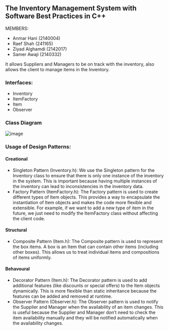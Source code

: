 ## The Inventory Management System with Software Best Practices in C++

MEMBERS:
- Anmar Hani (2140004)
- Raef Shah (241165)
- Ziyad Alghamdi (2142017) 
- Samer Awaji (2140332)

It allows Suppliers and Managers to be on track with the inventory, also allows the client to manage items in the Inventory.

### Interfaces:
- Inventory
- ItemFactory
- Item
- Observer

### Class Diagram
![image](https://github.com/AnmarHani/InventoryManagementSystem/assets/76432762/cfb66f8d-add9-466f-a922-66a201bdf4a0)

### Usage of Design Patterns:
#### Creational
- Singleton Pattern (Inventory.h): We use the Singleton pattern for the Inventory class to ensure that there is only one instance of the inventory in the system. This is important because having multiple instances of the inventory can lead to inconsistencies in the inventory data.
- Factory Pattern (ItemFactory.h): The Factory pattern is used to create different types of Item objects. This provides a way to encapsulate the instantiation of Item objects and makes the code more flexible and extensible. For example, if we want to add a new type of item in the future, we just need to modify the ItemFactory class without affecting the client code.
  
#### Structural
- Composite Pattern (Item.h): The Composite pattern is used to represent the box items. A box is an Item that can contain other items (including other boxes). This allows us to treat individual items and compositions of items uniformly.

#### Behavoural
- Decorator Pattern (Item.h): The Decorator pattern is used to add additional features (like discounts or special offers) to the Item objects dynamically. This is more flexible than static inheritance because the features can be added and removed at runtime.
- Observer Pattern (Observer.h): The Observer pattern is used to notify the Supplier and Manager when the availability of an item changes. This is useful because the Supplier and Manager don’t need to check the item availability manually and they will be notified automatically when the availability changes.
